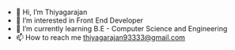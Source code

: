 - 👋 Hi, I’m Thiyagarajan
- 👀 I’m interested in Front End Developer
- 🌱 I’m currently learning B.E - Computer Science and Engineering
- 📫 How to reach me thiyagarajan93333@gmail.com
  

<!---
Thiya2001/Thiya2001 is a ✨ special ✨ repository because its `README.md` (this file) appears on your GitHub profile.
You can click the Preview link to take a look at your changes.
--->
